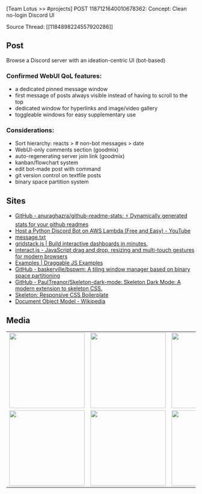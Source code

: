 [Team Lotus >> #projects] POST 1187121640010678362: Concept: Clean no-login Discord UI 

Source Thread: [[1184898224557920286]]

## Post
Browse a Discord server with an ideation-centric UI (bot-based)

### Confirmed WebUI QoL features:
- a dedicated pinned message window
- first message of posts always visible instead of having to scroll to the top
- dedicated window for hyperlinks and image/video gallery
- toggleable windows for easy supplementary use

### Considerations:
- Sort hierarchy: reacts > # non-bot messages  > date
- WebUI-only comments section (goodmix)
- auto-regenerating server join link (goodmix)
- kanban/flowchart system
- edit bot-made post with command
- git version control on textfile posts
- binary space partition system

## Sites
- [GitHub - anuraghazra/github-readme-stats: :zap: Dynamically generated stats for your github readmes](https://github.com/anuraghazra/github-readme-stats)
- [Host a Python Discord Bot on AWS Lambda (Free and Easy) - YouTube](https://www.youtube.com/watch?v=BmtMr6Nmz9k)
- [message.txt](https://cdn.discordapp.com/attachments/1187121640010678362/1187482732155121774/message.txt?ex=65a046f9&is=658dd1f9&hm=0682d5feea8d17346efc4977c7ef51385465512ef848c722bebf9847bbb27548&)
- [gridstack.js | Build interactive dashboards in minutes.](https://gridstackjs.com/)
- [
        interact.js - JavaScript drag and drop, resizing and multi-touch
        gestures for modern browsers
      ](https://interactjs.io/)
- [Examples | Draggable JS Examples](https://shopify.github.io/draggable/examples/)
- [GitHub - baskerville/bspwm: A tiling window manager based on binary space partitioning](https://github.com/baskerville/bspwm#insertion-modes)
- [GitHub - PaulTreanor/Skeleton-dark-mode: Skeleton Dark Mode: A modern extension to skeleton CSS.](https://github.com/PaulTreanor/Skeleton-dark-mode)
- [Skeleton: Responsive CSS Boilerplate](http://getskeleton.com/)
- [Document Object Model - Wikipedia](https://en.wikipedia.org/wiki/Document_Object_Model)


## Media
<table>
<tr>
<td><img src="https://upload.wikimedia.org/wikipedia/commons/thumb/6/66/SMPTE_Color_Bars.svg/800px-SMPTE_Color_Bars.svg.png" width="200"/></td>
<td><img src="https://cdn.discordapp.com/attachments/1187121640010678362/1189000734847537332/Screenshot_20231225-192330.png?ex=659c9239&is=658a1d39&hm=07eb36e1668f6a5c8c062b45237380e64a5c629b6633d41c0b0c0fea00d62690&" width="200"/></td>
<td><img src="https://cdn.discordapp.com/attachments/1187121640010678362/1189000735254388776/Screenshot_20231225-192321.png?ex=659c9239&is=658a1d39&hm=efdd27aee07df3a0850e332260d4185a4efee807496b712fd6efe449b43928df&" width="200"/></td>
</tr>
<tr>
<td><img src="https://cdn.discordapp.com/attachments/1187121640010678362/1189000735698993262/Screenshot_20231225-192305.png?ex=659c9239&is=658a1d39&hm=1b2b35498599fae30dd17d4c8d186b63c718cdaba640c619cf9f10a07ccc52ca&" width="200"/></td>
<td><img src="https://forum.obsidian.md/uploads/default/original/3X/0/0/0077077202baa8425601d3c6058c0ae45a1cc239.gif" width="200"/></td>
<td><img src="https://cdn.discordapp.com/attachments/1187121640010678362/1187457040256344064/6_Environmental_Considerations_for_Industrial_Control_Panels.jpg?ex=65a02f0c&is=658dba0c&hm=d260a83bcb2e63d92d60675501b67c146773f19d1f715d7d96455432d2428b1f&" width="200"/></td>
</tr>
</table>
